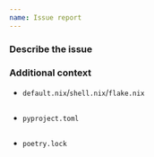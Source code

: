 ```yaml
---
name: Issue report
---
```


<!--
Is this an issue in the style of "package "X fails to build"?

Most such issues aren't issues in poetry2nix as such, but rather an incomplete dependency specification.
We don't have the capacity to act on most such issues, they often require domain knowledge and they generate noise in the issue tracker.

The best way forward for these types of issues is _not_ to create an issue but to try to create an override yourself and submit a pull request.

If you are struggling to create a pull request, come to the Matrix chat and we will happily help you through the process.
-->

### Describe the issue
<!-- A clear and concise description of what you expected to happen. -->

### Additional context

<!--
Note that while these aren't strict requirements it will heavily increase your chances to get an issue fixed if you include more context that makes it possible to recreate the issue.
-->

- `default.nix`/`shell.nix`/`flake.nix`
```
```

- `pyproject.toml`
```
```

- `poetry.lock`
```
```
